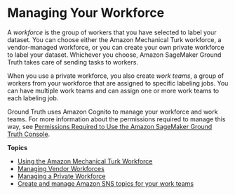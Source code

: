 # Managing Your Workforce<a name="sms-workforce-management"></a>

A *workforce* is the group of workers that you have selected to label your dataset\. You can choose either the Amazon Mechanical Turk workforce, a vendor\-managed workforce, or you can create your own private workforce to label your dataset\. Whichever you choose, Amazon SageMaker Ground Truth takes care of sending tasks to workers\. 

When you use a private workforce, you also create *work teams*, a group of workers from your workforce that are assigned to specific labeling jobs\. You can have multiple work teams and can assign one or more work teams to each labeling job\.

Ground Truth uses Amazon Cognito to manage your workforce and work teams\. For more information about the permissions required to manage this way, see [Permissions Required to Use the Amazon SageMaker Ground Truth Console](using-identity-based-policies.md#groundtruth-console-policy)\.

**Topics**
+ [Using the Amazon Mechanical Turk Workforce](sms-workforce-management-public.md)
+ [Managing Vendor Workforces](sms-workforce-management-vendor.md)
+ [Managing a Private Workforce](sms-workforce-management-private.md)
+ [Create and manage Amazon SNS topics for your work teams](sms-workforce-management-private-sns.md)